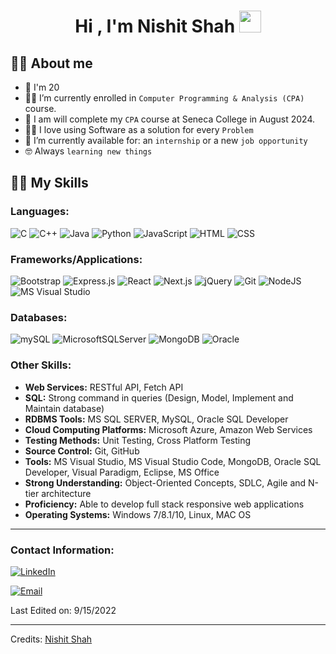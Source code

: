 <h1 align="center">Hi , I'm Nishit Shah <img src="https://media.giphy.com/media/hvRJCLFzcasrR4ia7z/giphy.gif" width="35"></h1>

## :sassy_man:  About me
- :boy: I'm 20
- :student: I’m currently enrolled in `Computer Programming & Analysis (CPA)` course.
- :school: I am will complete my `CPA` course at Seneca College in August 2024.
- :technologist: I love using Software as a solution for every `Problem`
- :thinking: I’m currently available for: an `internship` or a new `job opportunity`
- :nerd_face: Always `learning new things`

## 🙋‍♂️ My Skills

### Languages:

![C](https://img.shields.io/badge/c-%2300599C.svg?style=for-the-badge&logo=c&logoColor=white)
![C++](https://img.shields.io/badge/c++-%2300599C.svg?style=for-the-badge&logo=c%2B%2B&logoColor=white)
![Java](https://img.shields.io/badge/Java-%23ED8B00.svg?style=for-the-badge&logo=java&logoColor=white)
![Python](https://img.shields.io/badge/python-%2314354C.svg?style=for-the-badge&logo=python&logoColor=white)
![JavaScript](https://img.shields.io/badge/javascript-%23323330.svg?style=for-the-badge&logo=javascript&logoColor=%23F7DF1E)
![HTML](https://img.shields.io/badge/html5-%23E34F26.svg?style=for-the-badge&logo=html5&logoColor=white)
![CSS](https://img.shields.io/badge/css3-%231572B6.svg?style=for-the-badge&logo=css3&logoColor=white)

### Frameworks/Applications:

![Bootstrap](https://img.shields.io/badge/bootstrap-%23563D7C.svg?style=for-the-badge&logo=bootstrap&logoColor=white)
![Express.js](https://img.shields.io/badge/express.js-%23404d59.svg?style=for-the-badge&logo=express&logoColor=%2361DAFB)
![React](https://img.shields.io/badge/react-%2320232a.svg?style=for-the-badge&logo=react&logoColor=%2361DAFB)
![Next.js](https://img.shields.io/badge/next.js-%23000000.svg?style=for-the-badge&logo=nextdotjs&logoColor=white)
![jQuery](https://img.shields.io/badge/jquery-%230769AD.svg?style=for-the-badge&logo=jquery&logoColor=white)
![Git](https://img.shields.io/badge/git-%23F05033.svg?style=for-the-badge&logo=git&logoColor=white)
![NodeJS](https://img.shields.io/badge/node.js-6DA55F?style=for-the-badge&logo=node.js&logoColor=white)
![MS Visual Studio](https://img.shields.io/badge/MS%20Visual%20Studio-5C2D91?style=for-the-badge&logo=visual-studio&logoColor=white)

### Databases:

![mySQL](https://img.shields.io/badge/mySQL-%234ea94b.svg?style=for-the-badge&logo=mySQL&logoColor=white)
![MicrosoftSQLServer](https://img.shields.io/badge/Microsoft%20SQL%20Sever-CC2927?style=for-the-badge&logo=microsoft%20sql%20server&logoColor=white)
![MongoDB](https://img.shields.io/badge/MongoDB-%234ea94b.svg?style=for-the-badge&logo=mongodb&logoColor=white)
![Oracle](https://img.shields.io/badge/Oracle-F80000?style=for-the-badge&logo=oracle&logoColor=white)

### Other Skills:

- **Web Services:** RESTful API, Fetch API
- **SQL:** Strong command in queries (Design, Model, Implement and Maintain database)
- **RDBMS Tools:** MS SQL SERVER, MySQL, Oracle SQL Developer
- **Cloud Computing Platforms:** Microsoft Azure, Amazon Web Services
- **Testing Methods:** Unit Testing, Cross Platform Testing
- **Source Control:** Git, GitHub
- **Tools:** MS Visual Studio, MS Visual Studio Code, MongoDB, Oracle SQL Developer, Visual Paradigm, Eclipse, MS Office
- **Strong Understanding:** Object-Oriented Concepts, SDLC, Agile and N-tier architecture
- **Proficiency:** Able to develop full stack responsive web applications
- **Operating Systems:** Windows 7/8.1/10, Linux, MAC OS

-----
### Contact Information:

[![LinkedIn](https://img.shields.io/badge/linkedin-%230077B5.svg?style=for-the-badge&logo=linkedin&logoColor=white)](https://www.linkedin.com/in/nishit-shah-043518229/)

[![Email](https://img.shields.io/badge/Gmail-D14836?style=for-the-badge&logo=gmail&logoColor=white)](mailto:ngshah3@myseneca.ca)

Last Edited on: 9/15/2022

-----
Credits: [Nishit Shah](https://github.com/NishitShah18)<br>
